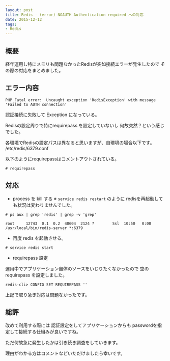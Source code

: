 ```yaml
---
layout: post
title: Redis - (error) NOAUTH Authentication required への対応
date: 2015-12-12
tags:
- Redis
---
```


## 概要

経年運用し特にメモリも問題なかったRedisが突如接続エラーが発生したので
その際の対応をまとめました。

## エラー内容

```
PHP Fatal error:  Uncaught exception 'RedisException' with message 'Failed to AUTH connection'
```

認証接続に失敗して Exception になっている。

Redisの設定周りで特にrequirepass を設定していないし
何故突然？という感じでした。

各環境でRedisの設定パスは異なると思いますが、自環境の場合以下です。
/etc/redis/6379.conf

以下のようにrequirepassはコメントアウトされている。

```
# requirepass
```


## 対応

- process を kill する
※ `service redis restart` のように redisを再起動しても状況は変わりませんでした。

```
# ps aux | grep 'redis' | grep -v 'grep'

root     12743  0.1  0.2  40604  2124 ?        Ssl  10:50   0:00 /usr/local/bin/redis-server *:6379
```

- 再度 redis を起動させる。
```
# service redis start
```

- requirepass 設定

運用中でアプリケーション自体のソースをいじりたくなかったので
空のrequirepass を設定しました。

```
redis-cli> CONFIG SET REQUIREPASS ''
```

上記で取り急ぎ対応は問題なかったです。

## 総評

改めて利用する際には
認証設定をしてアプリケーションからも
passwordを指定して接続する仕組みが良いですね。

ただ何故急に発生したかは引き続き調査をしていきます。

理由がわかる方はコメントなどいただけましたら幸いです。
